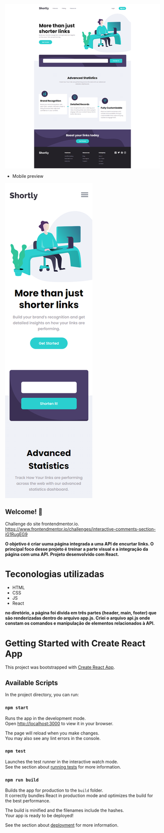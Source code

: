 ![Design preview for the Interactive comments section coding challenge](./src/assets/design/desktop-preview.jpg)

* Mobile preview

![Design preview in mobile](./src/assets/design/Url-shortenin-api-master-mobile1.png)



## Welcome! 👋

Challenge do site frontendmentor.io. https://www.frontendmentor.io/challenges/interactive-comments-section-iG1RugEG9

**O objetivo é criar uuma página integrada a uma API de encurtar links. O principal foco desse projeto é treinar a parte visual e a integração da página com uma API. Projeto desenvolvido com React.**

# Teconologias utilizadas
 * HTML
 * CSS
 * JS
 * React

**no diretório, a página foi divida em três partes (header, main, footer) que são renderizadas dentro do arquivo app.js. Criei o arquivo api.js onde constam os comandos e manipulação de elementos relacionados à API.**

# Getting Started with Create React App

This project was bootstrapped with [Create React App](https://github.com/facebook/create-react-app).

## Available Scripts

In the project directory, you can run:

### `npm start`

Runs the app in the development mode.\
Open [http://localhost:3000](http://localhost:3000) to view it in your browser.

The page will reload when you make changes.\
You may also see any lint errors in the console.

### `npm test`

Launches the test runner in the interactive watch mode.\
See the section about [running tests](https://facebook.github.io/create-react-app/docs/running-tests) for more information.

### `npm run build`

Builds the app for production to the `build` folder.\
It correctly bundles React in production mode and optimizes the build for the best performance.

The build is minified and the filenames include the hashes.\
Your app is ready to be deployed!

See the section about [deployment](https://facebook.github.io/create-react-app/docs/deployment) for more information.

